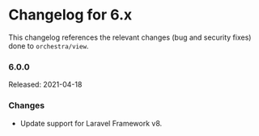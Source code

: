 # Changelog for 6.x

This changelog references the relevant changes (bug and security fixes) done to `orchestra/view`.

### 6.0.0

Released: 2021-04-18

### Changes

* Update support for Laravel Framework v8.
